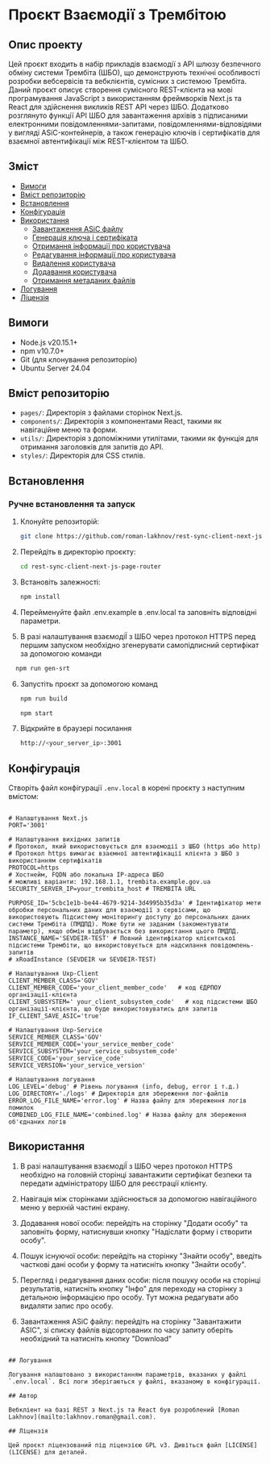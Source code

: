 # Проєкт Взаємодії з Трембітою

## Опис проекту

Цей проєкт входить в набір прикладів взаємодії з API шлюзу безпечного обміну
системи Трембіта (ШБО), що демонструють технічні особливості розробки
вебсервісів та вебклієнтів, сумісних з системою Трембіта. Даний проєкт описує
створення сумісного REST-клієнта на мові програмування JavaScript з
використанням фреймворків Next.js та React для здійснення викликів REST API
через ШБО. Додатково розглянуто функції API ШБО для завантаження архівів з
підписаними електронними повідомленнями-запитами, повідомленнями-відповідями у
вигляді ASiC-контейнерів, а також генерацію ключів і сертифікатів для взаємної
автентифікації між REST-клієнтом та ШБО.

## Зміст

- [Вимоги](#Вимоги)
- [Вміст репозиторію](#вміст-репозиторію)
- [Встановлення](#Встановлення)
- [Конфігурація](#конфігурація)
- [Використання](#використання)
  - [Завантаження ASiC файлу](#завантаження-asic-файлу)
  - [Генерація ключа і сертифіката](#генерація-ключа-і-сертифіката)
  - [Отримання інформації про користувача](#отримання-інформації-про-користувача)
  - [Редагування інформації про користувача](#редагування-інформації-про-користувача)
  - [Видалення користувача](#видалення-користувача)
  - [Додавання користувача](#додавання-користувача)
  - [Отримання метаданих файлів](#отримання-метаданих-файлів)
- [Логування](#логування)
- [Ліцензія](#ліцензія)

## Вимоги

- Node.js v20.15.1+
- npm v10.7.0+
- Git (для клонування репозиторію)
- Ubuntu Server 24.04


## Вміст репозиторію

- `pages/`: Директорія з файлами сторінок Next.js.
- `components/`: Директорія з компонентами React, такими як навігаційне меню та
  форми.
- `utils/`: Директорія з допоміжними утилітами, такими як функція для отримання
  заголовків для запитів до API.
- `styles/`: Директорія для CSS стилів.


## Встановлення

### Ручне встановлення та запуск

1.  Клонуйте репозиторій:

    ```bash
    git clone https://github.com/roman-lakhnov/rest-sync-client-next-js-page-router.git
    ```

2.  Перейдіть в директорію проєкту:

    ```bash
    cd rest-sync-client-next-js-page-router
    ```

3.  Встановіть залежності:

    ```bash
    npm install
    ```

4.  Перейменуйте файл .env.example в .env.local та заповніть відповідні
    параметри.

5. В разі налаштування взаємодіЇ з ШБО через протокол HTTPS перед першим запуском необхідно згенерувати самопідписний сертифікат за допомогою команди 

  ```bash
    npm run gen-srt
  ```

6.  Запустіть проєкт за допомогою команд

    ```bash
    npm run build
    ```

    ```bash
    npm start
    ```

7.  Відкрийте в браузері посилання
    ```bash
    http://<your_server_ip>:3001
    ```

## Конфігурація

Створіть файл конфігурації `.env.local` в корені проєкту з наступним вмістом:

```

# Налаштування Next.js
PORT='3001'

# Налаштування вихідних запитів
# Протокол, який використовується для взаємодії з ШБО (https або http)
# Протокол https вимагає взаємної автентифікації клієнта з ШБО з використанням сертифікатів
PROTOCOL=https
# Хостнейм, FQDN або локальна IP-адреса ШБО
# можливі варіанти: 192.168.1.1, trembita.example.gov.ua
SECURITY_SERVER_IP=your_trembita_host # TREMBITA URL

PURPOSE_ID='5cbc1e1b-be44-4679-9214-3d4995b35d3a' # Ідентифікатор мети обробки персональних даних для взаємодії з сервісами, що використовують Підсистему моніторингу доступу до персональних даних системи Трембіта (ПМДПД). Може бути не заданим (закоментувати параметр), якщо обмін відбувається без використання цього ПМДПД.
INSTANCE_NAME='SEVDEIR-TEST' # Повний ідентифікатор клієнтської підсистеми Трембіти, що використовується для надсилання повідомлень-запитів
# xRoadInstance (SEVDEIR чи SEVDEIR-TEST)

# Налаштування Uxp-Client 
CLIENT_MEMBER_CLASS='GOV'
CLIENT_MEMBER_CODE='your_client_member_code'   # код ЄДРПОУ організації-клієнта
CLIENT_SUBSYSTEM=' your_client_subsystem_code'   # код підсистеми ШБО організації-клієнта, що буде використовуватись для запитів
IF_CLIENT_SAVE_ASIC='true'

# Налаштування Uxp-Service 
SERVICE_MEMBER_CLASS='GOV'
SERVICE_MEMBER_CODE='your_service_member_code'
SERVICE_SUBSYSTEM='your_service_subsystem_code'
SERVICE_CODE='your_service_code'
SERVICE_VERSION='your_service_version'

# Налаштування логування
LOG_LEVEL='debug' # Рівень логування (info, debug, error і т.д.)
LOG_DIRECTORY='./logs' # Директорія для збереження лог-файлів
ERROR_LOG_FILE_NAME='error.log' # Назва файлу для збереження логів помилок
COMBINED_LOG_FILE_NAME='combined.log' # Назва файлу для збереження об'єднаних логів

```

## Використання

1. В разі налаштування взаємодіЇ з ШБО через протокол HTTPS необхідно на головній сторінці завантажити сертифікат безпеки та передати адміністратору ШБО для реєстрації клієнту.

2. Навігація між сторінками здійснюється за допомогою навігаційного меню у
   верхній частині екрану.

3. Додавання нової особи: перейдіть на сторінку "Додати особу" та заповніть
   форму, натиснувши кнопку "Надіслати форму і створити особу".

4. Пошук існуючої особи: перейдіть на сторінку "Знайти особу", введіть часткові
   дані особи у форму та натисніть кнопку "Знайти особу".

5. Перегляд і редагування даних особи: після пошуку особи на сторінці
   результатів, натисніть кнопку "Інфо" для переходу на сторінку з детальною
   інформацією про особу. Тут можна редагувати або видаляти запис про особу.

6. Завантаження ASiC файлу: перейдіть на сторінку "Завантажити ASIC", зі списку файлів відсортованих по часу запиту оберіть необхідний та натисніть кнопку "Download"
 

```

## Логування

Логування налаштовано з використанням параметрів, вказаних у файлі `.env.local`. Всі логи зберігаються у файлі, вказаному в конфігурації.

## Автор

Вебкліент на базі REST з Next.js та React був розроблений [Roman Lakhnov](mailto:lakhnov.roman@gmail.com).

## Ліцензія

Цей проєкт ліцензований під ліцензією GPL v3. Дивіться файл [LICENSE](LICENSE) для деталей.
```
